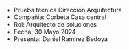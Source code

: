 - Prueba técnica Dirección Arquitectura
- Compañia: Corbeta Casa central
- Rol: Arquitecto de soluciones
- Fecha: 30 Mayo 2024
- Presenta: Daniel Ramírez Bedoya

